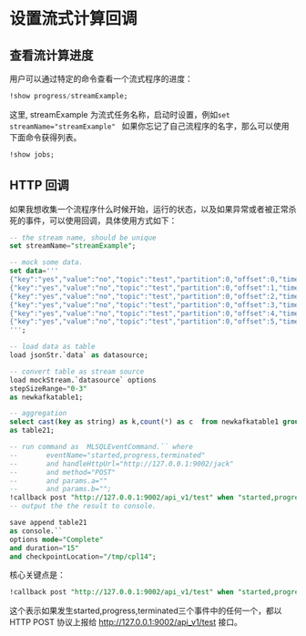 # 设置流式计算回调

## 查看流计算进度
用户可以通过特定的命令查看一个流式程序的进度：

```sql
!show progress/streamExample;
```

这里, streamExample 为流式任务名称，启动时设置，例如```set streamName="streamExample" ```
如果你忘记了自己流程序的名字，那么可以使用下面命令获得列表。

```sql
!show jobs;
```

## HTTP 回调
如果我想收集一个流程序什么时候开始，运行的状态，以及如果异常或者被正常杀死的事件，可以使用回调，具体使用方式如下：

```sql
-- the stream name, should be unique
set streamName="streamExample";

-- mock some data.
set data='''
{"key":"yes","value":"no","topic":"test","partition":0,"offset":0,"timestamp":"2008-01-24 18:01:01.001","timestampType":0}
{"key":"yes","value":"no","topic":"test","partition":0,"offset":1,"timestamp":"2008-01-24 18:01:01.002","timestampType":0}
{"key":"yes","value":"no","topic":"test","partition":0,"offset":2,"timestamp":"2008-01-24 18:01:01.003","timestampType":0}
{"key":"yes","value":"no","topic":"test","partition":0,"offset":3,"timestamp":"2008-01-24 18:01:01.003","timestampType":0}
{"key":"yes","value":"no","topic":"test","partition":0,"offset":4,"timestamp":"2008-01-24 18:01:01.003","timestampType":0}
{"key":"yes","value":"no","topic":"test","partition":0,"offset":5,"timestamp":"2008-01-24 18:01:01.003","timestampType":0}
''';

-- load data as table
load jsonStr.`data` as datasource;

-- convert table as stream source
load mockStream.`datasource` options 
stepSizeRange="0-3"
as newkafkatable1;

-- aggregation 
select cast(key as string) as k,count(*) as c  from newkafkatable1 group by key
as table21;

-- run command as  MLSQLEventCommand.`` where
--       eventName="started,progress,terminated"
--       and handleHttpUrl="http://127.0.0.1:9002/jack"
--       and method="POST"
--       and params.a=""
--       and params.b="";
!callback post "http://127.0.0.1:9002/api_v1/test" when "started,progress,terminated";
-- output the the result to console.

save append table21  
as console.`` 
options mode="Complete"
and duration="15"
and checkpointLocation="/tmp/cpl14";
```
核心关键点是：

```sql
!callback post "http://127.0.0.1:9002/api_v1/test" when "started,progress,terminated";
```

这个表示如果发生started,progress,terminated三个事件中的任何一个，都以 HTTP POST 协议上报给 http://127.0.0.1:9002/api_v1/test 接口。
